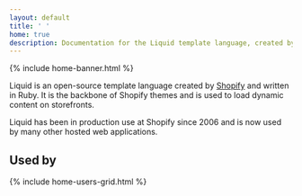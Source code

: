 ```yaml
---
layout: default
title: ' '
home: true
description: Documentation for the Liquid template language, created by Shopify.
---
```


{% include home-banner.html %}

Liquid is an open-source template language created by [Shopify](https://www.shopify.com) and written in Ruby. It is the backbone of Shopify themes and is used to load dynamic content on storefronts.

Liquid has been in production use at Shopify since 2006 and is now used by many other hosted web applications.

## Used by

{% include home-users-grid.html %}
